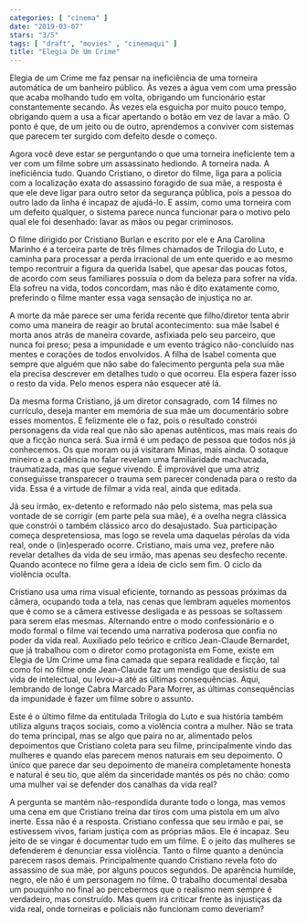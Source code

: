 ```yaml
---
categories: [ "cinema" ]
date: "2019-03-07"
stars: "3/5"
tags: [ "draft", "movies" , "cinemaqui" ]
title: "Elegia De Um Crime"
---
```

Elegia de um Crime me faz pensar na ineficiência de uma torneira
automática de um banheiro público. Às vezes a água vem com uma
pressão que acaba molhando tudo em volta, obrigando um funcionário
estar constantemente secando. Às vezes ela esguicha por muito pouco
tempo, obrigando quem a usa a ficar apertando o botão em vez de lavar
a mão. O ponto é que, de um jeito ou de outro, aprendemos a conviver
com sistemas que parecem ter surgido com defeito desde o começo.

Agora você deve estar se perguntando o que uma torneira ineficiente tem
a ver com um filme sobre um assassinato hediondo. A torneira nada. A
ineficiência tudo. Quando Cristiano, o diretor do filme, liga para a
polícia com a localização exata do assassino foragido de sua mãe, a
resposta é que ele deve ligar para outro setor da segurança pública,
pois a pessoa do outro lado da linha é incapaz de ajudá-lo. E assim,
como uma torneira com um defeito qualquer, o sistema parece nunca
funcionar para o motivo pelo qual ele foi desenhado: lavar as mãos ou
pegar criminosos.

O filme dirigido por Cristiano Burlan e escrito por ele e Ana Carolina
Marinho é a terceira parte de três filmes chamados de Trilogia do Luto,
e caminha para processar a perda irracional de um ente querido e ao mesmo
tempo recontruir a figura da querida Isabel, que apesar das poucas fotos,
de acordo com seus familiares possuía o dom da beleza para sofrer na
vida. Ela sofreu na vida, todos concordam, mas não é dito exatamente
como, preferindo o filme manter essa vaga sensação de injustiça no ar.

A morte da mãe parece ser uma ferida recente que filho/diretor tenta
abrir como uma maneira de reagir ao brutal acontecimento: sua mãe Isabel
é morta anos atrás de maneira covarde, asfixiada pelo seu parceiro, que
nunca foi preso; pesa a impunidade e um evento trágico não-concluído
nas mentes e corações de todos envolvidos. A filha de Isabel comenta
que sempre que alguém que não sabe do falecimento pergunta pela sua
mãe ela precisa descrever em detalhes tudo o que ocorreu. Ela espera
fazer isso o resto da vida. Pelo menos espera não esquecer até lá.

Da mesma forma Cristiano, já um diretor consagrado, com 14 filmes
no currículo, deseja manter em memória de sua mãe um documentário
sobre esses momentos. E felizmente ele o faz, pois o resultado constrói
personagens da vida real que não são apenas autênticos, mas mais
reais do que a ficção nunca será. Sua irmã é um pedaço de pessoa
que todos nós já conhecemos. Os que moram ou já visitaram Minas, mais
ainda. O sotaque mineiro e a cadência no falar revelam uma familiaridade
machucada, traumatizada, mas que segue vivendo. É improvável que uma
atriz conseguisse transparecer o trauma sem parecer condenada para o resto
da vida. Essa é a virtude de filmar a vida real, ainda que editada.

Já seu irmão, ex-detento e reformado não pelo sistema, mas pela
sua vontade de se corrigir (em parte pela sua mãe), é a ovelha negra
clássica que constrói o também clássico arco do desajustado. Sua
participação começa despretensiosa, mas logo se revela uma daquelas
pérolas da vida real, onde o (in)esperado ocorre. Cristiano, mais uma
vez, prefere não revelar detalhes da vida de seu irmão, mas apenas
seu desfecho recente. Quando acontece no filme gera a ideia de ciclo
sem fim. O ciclo da violência oculta.

Cristiano usa uma rima visual eficiente, tornando as pessoas próximas
da câmera, ocupando toda a tela, nas cenas que lembram aqueles momentos
que é como se a câmera estivesse desligada e as pessoas se soltassem
para serem elas mesmas. Alternando entre o modo confessionário e o modo
formal o filme vai tecendo uma narrativa poderosa que confia no poder
da vida real. Auxiliado pelo teórico e crítico Jean-Claude Bernardet,
que já trabalhou com o diretor como protagonista em Fome, existe em
Elegia de Um Crime uma fina camada que separa realidade e ficção, tal
como foi no filme onde Jean-Claude faz um mendigo que desistiu de sua
vida de intelectual, ou levou-a até as últimas consequências. Aqui,
lembrando de longe Cabra Marcado Para Morrer, as últimas consequências
da impunidade é fazer um filme sobre o assunto.

Este é o último filme da entitulada Trilogia do Luto e sua história
também utiliza alguns traços sociais, como a violência contra a
mulher. Não se trata do tema principal, mas se algo que paira no ar,
alimentado pelos depoimentos que Cristiano coleta para seu filme,
principalmente vindo das mulheres e quando elas parecem menos naturais
em seu depoimento. O único que parece dar seu depoimento de maneira
completamente honesta e natural é seu tio, que além da sinceridade
mantés os pés no chão: como uma mulher vai se defender dos canalhas
da vida real?

A pergunta se mantém não-respondida durante todo o longa, mas vemos
uma cena em que Cristiano treina dar tiros com uma pistola em um alvo
inerte. Essa não é a resposta. Cristiano confessa que seu irmão e
pai, se estivessem vivos, fariam justiça com as próprias mãos. Ele
é incapaz. Seu jeito de se vingar é documentar tudo em um filme. E o
jeito das mulheres se defenderem é denunciar essa violência. Tanto o
filme quanto a denúncia parecem rasos demais. Principalmente quando
Cristiano revela foto do assassino de sua mãe, por alguns poucos
segundos. De aparência humilde, negro, ele não é um personagem no
filme. O trabalho documental desaba um pouquinho no final ao percebermos
que o realismo nem sempre é verdadeiro, mas construído. Mas quem irá
criticar frente às injustiças da vida real, onde torneiras e policiais
não funcionam como deveriam?
